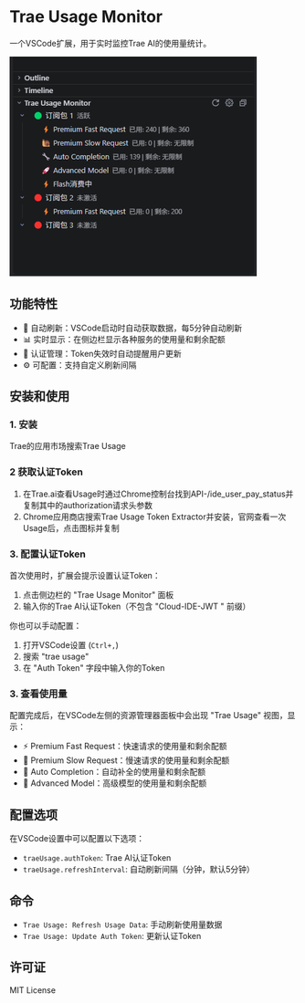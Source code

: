 # Trae Usage Monitor

一个VSCode扩展，用于实时监控Trae AI的使用量统计。

![image.png](img/img.png)

## 功能特性

- 🔄 自动刷新：VSCode启动时自动获取数据，每5分钟自动刷新
- 📊 实时显示：在侧边栏显示各种服务的使用量和剩余配额
- 🔐 认证管理：Token失效时自动提醒用户更新
- ⚙️ 可配置：支持自定义刷新间隔

## 安装和使用

### 1. 安装

Trae的应用市场搜索Trae Usage

### 2  获取认证Token
1. 在Trae.ai查看Usage时通过Chrome控制台找到API-/ide_user_pay_status并复制其中的authorization请求头参数
2. Chrome应用商店搜索Trae Usage Token Extractor并安装，官网查看一次Usage后，点击图标并复制

### 3. 配置认证Token

首次使用时，扩展会提示设置认证Token：

1. 点击侧边栏的 "Trae Usage Monitor" 面板
2. 输入你的Trae AI认证Token（不包含 "Cloud-IDE-JWT " 前缀）

你也可以手动配置：

1. 打开VSCode设置 (`Ctrl+,`)
2. 搜索 "trae usage"
3. 在 "Auth Token" 字段中输入你的Token

### 3. 查看使用量

配置完成后，在VSCode左侧的资源管理器面板中会出现 "Trae Usage" 视图，显示：

- ⚡ Premium Fast Request：快速请求的使用量和剩余配额
- 🐌 Premium Slow Request：慢速请求的使用量和剩余配额  
- 🔧 Auto Completion：自动补全的使用量和剩余配额
- 🚀 Advanced Model：高级模型的使用量和剩余配额

## 配置选项

在VSCode设置中可以配置以下选项：

- `traeUsage.authToken`: Trae AI认证Token
- `traeUsage.refreshInterval`: 自动刷新间隔（分钟，默认5分钟）

## 命令

- `Trae Usage: Refresh Usage Data`: 手动刷新使用量数据
- `Trae Usage: Update Auth Token`: 更新认证Token

## 许可证

MIT License